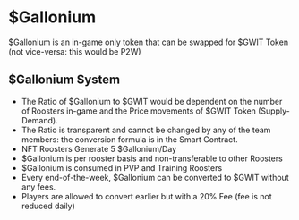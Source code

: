 # $Gallonium

$Gallonium is an in-game only token that can be swapped for $GWIT Token (not vice-versa: this would be P2W)

## $Gallonium System

- The Ratio of $Gallonium to $GWIT would be dependent on the number of Roosters in-game and the Price movements of $GWIT Token (Supply-Demand).
- The Ratio is transparent and cannot be changed by any of the team members: the conversion formula is in the Smart Contract.
- NFT Roosters Generate 5 $Gallonium/Day
- $Gallonium is per rooster basis and non-transferable to other Roosters
- $Gallonium is consumed in PVP and Training Roosters
- Every end-of-the-week, $Gallonium can be converted to $GWIT without any fees.
- Players are allowed to convert earlier but with a 20% Fee (fee is not reduced daily)
